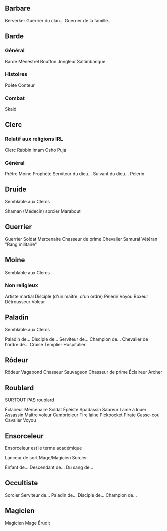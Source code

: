 ## Barbare
Berserker
Guerrier du clan...
Guerrier de la famille...

## Barde
### Général
Barde
Ménestrel
Bouffon
Jongleur
Saltimbanque

### Histoires
Poète
Conteur

### Combat
Skald

## Clerc
### Relatif aux religions IRL
Clerc
Rabbin
Imam
Osho
Puja

### Général
Prêtre
Moine
Prophète
Serviteur du dieu...
Suivant du dieu...
Pèlerin

## Druide
Semblable aux Clercs

Shaman
(Médecin) sorcier
Marabout

## Guerrier
Guerrier
Soldat
Mercenaire
Chasseur de prime
Chevalier
Samurai
Vétéran
"Rang militaire"

## Moine
Semblable aux Clercs

### Non religieux
Artiste martial
Disciple (d'un maître, d'un ordre)
Pèlerin
Voyou
Boxeur
Détrousseur
Voleur

## Paladin
Semblable aux Clercs

Paladin de...
Disciple de...
Serviteur de...
Champion de...
Chevalier de l'ordre de...
Croisé
Templier
Hospitalier

## Rôdeur
Rôdeur
Vagabond
Chasseur
Sauvageon
Chasseur de prime
Éclaireur
Archer

## Roublard
SURTOUT PAS roublard

Éclaireur
Mercenaire
Soldat
Épéiste
Spadassin
Sabreur
Lame à louer
Assassin
Maître voleur
Cambrioleur
Tire laine
Pickpocket
Pirate
Casse-cou
Cavalier
Voyou

## Ensorceleur
Ensorceleur est le terme académique

Lanceur de sort
Mage/Magicien
Sorcier

Enfant de...
Descendant de...
Du sang de...

## Occultiste
Sorcier
Serviteur de...
Paladin de...
Disciple de...
Champion de...

## Magicien
Magicien
Mage
Érudit